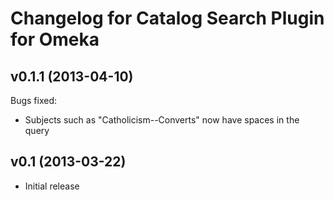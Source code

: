 # Changelog for Catalog Search Plugin for Omeka

## v0.1.1 (2013-04-10)

Bugs fixed:

+ Subjects such as "Catholicism--Converts" now have spaces in the query

## v0.1 (2013-03-22)

+ Initial release
